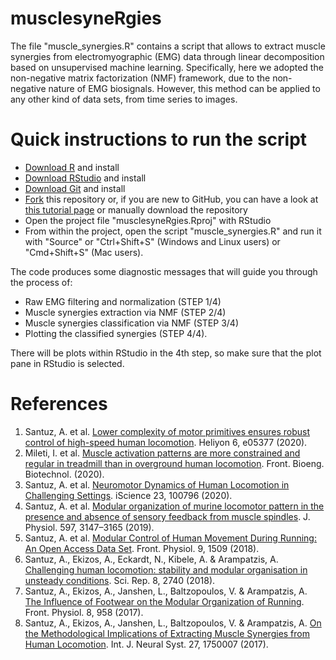 # musclesyneRgies

The file "muscle_synergies.R" contains a script that allows to extract muscle synergies from electromyographic (EMG) data through linear decomposition based on unsupervised machine learning. Specifically, here we adopted the non-negative matrix factorization (NMF) framework, due to the non-negative nature of EMG biosignals. However, this method can be applied to any other kind of data sets, from time series to images.

# Quick instructions to run the script
- [Download R](https://cran.r-project.org/mirrors.html) and install
- [Download RStudio](https://rstudio.com/products/rstudio/download/) and install
- [Download Git](https://git-scm.com/downloads) and install
- [Fork](https://docs.github.com/en/free-pro-team@latest/github/getting-started-with-github/fork-a-repo) this repository or, if you are new to GitHub, you can have a look at [this tutorial page](https://r-bio.github.io/intro-git-rstudio/) or manually download the repository
- Open the project file "musclesyneRgies.Rproj" with RStudio
- From within the project, open the script "muscle_synergies.R" and run it with "Source" or "Ctrl+Shift+S" (Windows and Linux users) or "Cmd+Shift+S" (Mac users).

The code produces some diagnostic messages that will guide you through the process of:
- Raw EMG filtering and normalization (STEP 1/4)
- Muscle synergies extraction via NMF (STEP 2/4)
- Muscle synergies classification via NMF (STEP 3/4)
- Plotting the classified synergies (STEP 4/4).

There will be plots within RStudio in the 4th step, so make sure that the plot pane in RStudio is selected.

# References
1. Santuz, A. et al. [Lower complexity of motor primitives ensures robust control of high-speed human locomotion](https://www.cell.com/heliyon/fulltext/S2405-8440(20)32220-9). Heliyon 6, e05377 (2020).
2. Mileti, I. et al. [Muscle activation patterns are more constrained and regular in treadmill than in overground human locomotion](https://www.frontiersin.org/articles/10.3389/fbioe.2020.581619/full). Front. Bioeng. Biotechnol. (2020).
3. Santuz, A. et al. [Neuromotor Dynamics of Human Locomotion in Challenging Settings](https://www.cell.com/iscience/fulltext/S2589-0042(19)30542-5). iScience 23, 100796 (2020).
4. Santuz, A. et al. [Modular organization of murine locomotor pattern in the presence and absence of sensory feedback from muscle spindles](https://physoc.onlinelibrary.wiley.com/doi/abs/10.1113/JP277515). J. Physiol. 597, 3147–3165 (2019).
5. Santuz, A. et al. [Modular Control of Human Movement During Running: An Open Access Data Set](https://www.frontiersin.org/articles/10.3389/fphys.2018.01509/full). Front. Physiol. 9, 1509 (2018).
6. Santuz, A., Ekizos, A., Eckardt, N., Kibele, A. & Arampatzis, A. [Challenging human locomotion: stability and modular organisation in unsteady conditions](https://www.nature.com/articles/s41598-018-21018-4). Sci. Rep. 8, 2740 (2018).
7. Santuz, A., Ekizos, A., Janshen, L., Baltzopoulos, V. & Arampatzis, A. [The Influence of Footwear on the Modular Organization of Running](https://www.frontiersin.org/articles/10.3389/fphys.2017.00958/full). Front. Physiol. 8, 958 (2017).
8. Santuz, A., Ekizos, A., Janshen, L., Baltzopoulos, V. & Arampatzis, A. [On the Methodological Implications of Extracting Muscle Synergies from Human Locomotion](https://www.worldscientific.com/doi/abs/10.1142/S0129065717500071). Int. J. Neural Syst. 27, 1750007 (2017).

